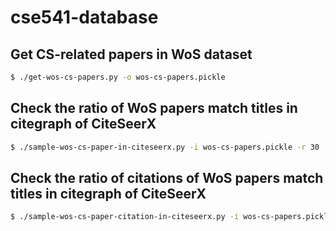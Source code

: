 # cse541-database

## Get CS-related papers in WoS dataset

```sh
$ ./get-wos-cs-papers.py -o wos-cs-papers.pickle
```

## Check the ratio of WoS papers match titles in citegraph of CiteSeerX

```sh
$ ./sample-wos-cs-paper-in-citeseerx.py -i wos-cs-papers.pickle -r 30
```

## Check the ratio of citations of WoS papers match titles in citegraph of CiteSeerX

```sh
$ ./sample-wos-cs-paper-citation-in-citeseerx.py -i wos-cs-papers.pickle -r 30
```

